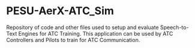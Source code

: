 # PESU-AerX-ATC_Sim
Repository of code and other files used to setup and evaluate Speech-to-Text Engines for ATC Training.
This application can be used by ATC Controllers and Pilots to train for ATC Communication.
